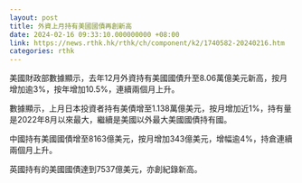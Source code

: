 ```yaml
---
layout: post
title: 外資上月持有美國國債再創新高
date: 2024-02-16 09:33:10.000000000 +08:00
link: https://news.rthk.hk/rthk/ch/component/k2/1740582-20240216.htm
categories: rthk
---
```


美國財政部數據顯示，去年12月外資持有美國國債升至8.06萬億美元新高，按月增加逾3%，按年增加10.5%，連續兩個月上升。

數據顯示，上月日本投資者持有美債增至1.138萬億美元，按月增加近1%，持有量是2022年8月以來最大，繼續是美國以外最大美國國債持有國。

中國持有美國國債增至8163億美元，按月增加343億美元，增幅逾4%，持倉連續兩個月上升。

英國持有的美國國債達到7537億美元，亦創紀錄新高。
